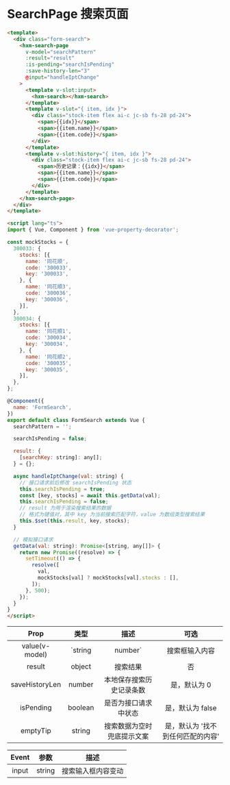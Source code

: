 # SearchPage 搜索页面

```html
<template>
  <div class="form-search">
    <hxm-search-page
      v-model="searchPattern"
      :result="result"
      :is-pending="searchIsPending"
      :save-history-len="3"
      @input="handleIptChange"
    >
      <template v-slot:input>
        <hxm-search></hxm-search>
      </template>
      <template v-slot="{ item, idx }">
        <div class="stock-item flex ai-c jc-sb fs-28 pd-24">
          <span>{{idx}}</span>
          <span>{{item.name}}</span>
          <span>{{item.code}}</span>
        </div>
      </template>
      <template v-slot:history="{ item, idx }">
        <div class="stock-item flex ai-c jc-sb fs-28 pd-24">
          <span>历史记录：{{idx}}</span>
          <span>{{item.name}}</span>
          <span>{{item.code}}</span>
        </div>
      </template>
    </hxm-search-page>
  </div>
</template>

<script lang="ts">
import { Vue, Component } from 'vue-property-decorator';

const mockStocks = {
  300033: {
    stocks: [{
      name: '同花顺',
      code: '300033',
      key: '300033',
    }, {
      name: '同花顺3',
      code: '300036',
      key: '300036',
    }],
  },
  300034: {
    stocks: [{
      name: '同花顺1',
      code: '300034',
      key: '300034',
    }, {
      name: '同花顺2',
      code: '300035',
      key: '300035',
    }],
  },
};

@Component({
  name: 'FormSearch',
})
export default class FormSearch extends Vue {
  searchPattern = '';

  searchIsPending = false;

  result: {
    [searchKey: string]: any[];
  } = {};

  async handleIptChange(val: string) {
    // 接口请求前后修改 searchIsPending 状态
    this.searchIsPending = true;
    const [key, stocks] = await this.getData(val);
    this.searchIsPending = false;
    // result 为用于渲染搜索结果的数据
    // 格式为键值对，其中 key 为当前搜索匹配字符，value 为数组类型搜索结果
    this.$set(this.result, key, stocks);
  }

  // 模拟接口请求
  getData(val: string): Promise<[string, any[]]> {
    return new Promise((resolve) => {
      setTimeout(() => {
        resolve([
          val,
          mockStocks[val] ? mockStocks[val].stocks : [],
        ]);
      }, 500);
    });
  }
}
</script>
```

| Prop | 类型 | 描述 | 可选 |
|:---:|:---:|:---:|:---:|
| value(v-model) | `string | number` | 搜索框输入内容 | 否 |
| result | object | 搜索结果 | 否 |
| saveHistoryLen | number | 本地保存搜索历史记录条数 | 是，默认为 0 |
| isPending | boolean | 是否为接口请求中状态 | 是，默认为 false |
| emptyTip | string | 搜索数据为空时兜底提示文案 | 是，默认为 '找不到任何匹配的内容' |


| Event | 参数 | 描述 |
|:---:|:---:|:---:|
| input | string | 搜索输入框内容变动 |

<demo />